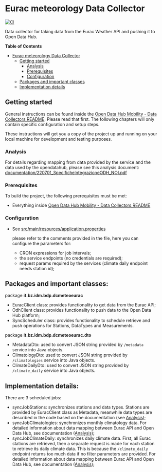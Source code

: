 # Eurac meteorology Data Collector

[![CI](https://github.com/noi-techpark/bdp-commons/actions/workflows/ci-meteorology-eurac.yml/badge.svg)](https://github.com/noi-techpark/bdp-commons/actions/workflows/ci-meteorology-eurac.yml)

Data collector for taking data from the Eurac Weather API and pushing it to Open Data Hub.

**Table of Contents**
- [Eurac meteorology Data Collector](#eurac-meteorology-data-collector)
	- [Getting started](#getting-started)
		- [Analysis](#analysis)
		- [Prerequisites](#prerequisites)
		- [Configuration](#configuration)
	- [Packages and important classes](#packages-and-important-classes)
	- [Implementation details](#implementation-details)


## Getting started

General instructions can be found inside the [Open Data Hub Mobility - Data
Collectors README](../../README.md). Please read that first. The following
chapters will only contain specific configuration and setup steps.

These instructions will get you a copy of the project up and running on your
local machine for development and testing purposes.

### Analysis

For details regarding mapping from data provided by the service and the data used by the opendatahub, please see this analysis document:
[documentation/220701_SpecificheIntegrazioneODH_NOI.pdf](documentation/220701_SpecificheIntegrazioneODH_NOI.pdf)

### Prerequisites

To build the project, the following prerequisites must be met:
- Everything inside [Open Data Hub Mobility - Data Collectors README](../../README.md#prerequisites)

### Configuration

  - See [src/main/resources/application.properties](src/main/resources/application.properties)

    please refer to the comments provided in the file, here you can configure the parameters for:

    - CRON expressions for job intervals;
    - the service endpoints (no credentials are required);
    - request params required by the services (climate daily endpoint needs station id);

## Packages and important classes:

package **it.bz.idm.bdp.dcmeteoeurac**

 - EuracClient class: provides functionality to get data from the Eurac API;
 - OdhClient class: provides functionality to push data to the Open Data Hub platform;
 - SyncScheduler class: provides functionality to schedule retrieve and push operations for Stations, DataTypes and Measurements.


package **it.bz.idm.bdp.dcmeteoeurac.dto**  

 - MetadataDto: used to convert JSON string provided by `/metadata` service into Java objects.
 - ClimatologyDto: used to convert JSON string provided by `/climatologies` service into Java objects.
 - ClimateDailyDto: used to convert JSON string provided by `/climate_daily` service into Java objects.


## Implementation details:

There are 3 scheduled jobs:

- syncJobStations: synchronizes stations and data types. Stations are provided by EuracClient class as Metadata, meanwhile data types are described in the code based on the documentation (see [Analysis](#analysis));
- syncJobClimatologies: synchronizes monthly climatology data. For detailed information about data mapping between Eurac API and Open Data Hub, see documentation ([Analysis](#analysis));
- syncJobClimateDaily: synchronizes daily climate data. First, all Eurac stations are retrieved, then a separate request is made for each station to retrieve its daily climate data. This is because the `/climate_daily` endpoint returns too much data if no filter parameters are provided. For detailed information about data mapping between Eurac API and Open Data Hub, see documentation ([Analysis](#analysis));
